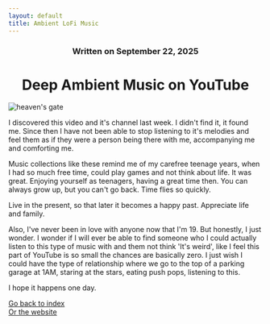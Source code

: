 ```yaml
---
layout: default
title: Ambient LoFi Music
---
```

### <center>Written on September 22, 2025</center>

# <center> Deep Ambient Music on YouTube </center> 

![heaven's gate](https://images.guns.lol/p0P4v.jpg)

I discovered this video and it's channel last week. I didn't find it, it found me. Since then I have not been able to stop listening to it's melodies and feel them as if they were a person being there with me, accompanying me and comforting me. 

Music collections like these remind me of my carefree teenage years, when I had so much free time, could play games and not think about life. It was great. Enjoying yourself as teenagers, having a great time then. You can always grow up, but you can't go back. Time flies so quickly. 

Live in the present, so that later it becomes a happy past. Appreciate life and family.

Also, I've never been in love with anyone now that I'm 19. But honestly, I just wonder. I wonder if I will ever be able to find someone who I could actually listen to this type of music with and them not think 'It's weird', like I feel this part of YouTube is so small the chances are basically zero. I just wish I could have the type of relationship where we go to the top of a parking garage at 1AM, staring at the stars, eating push pops, listening to this. 

I hope it happens one day.

[Go back to index](./blog-index.md)  
[Or the website](https://17hoodies.github.io/fonzi/index.html)  
